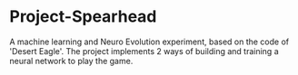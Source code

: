 # Project-Spearhead
A machine learning and Neuro Evolution experiment, based on the code of 'Desert Eagle'. The project implements 2 ways of building and training a neural network to play the game.
